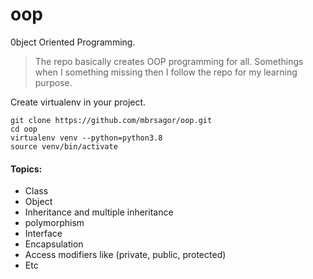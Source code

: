 # oop
0bject Oriented Programming.

> The repo basically creates OOP programming for all. Somethings when I something missing then I follow the repo for my learning purpose.

Create virtualenv in your project.
```base
git clone https://github.com/mbrsagor/oop.git
cd oop
virtualenv venv --python=python3.8
source venv/bin/activate
```

#### Topics:
- Class
- Object
- Inheritance and multiple inheritance
- polymorphism
- Interface
- Encapsulation
- Access modifiers like (private, public, protected)
- Etc
